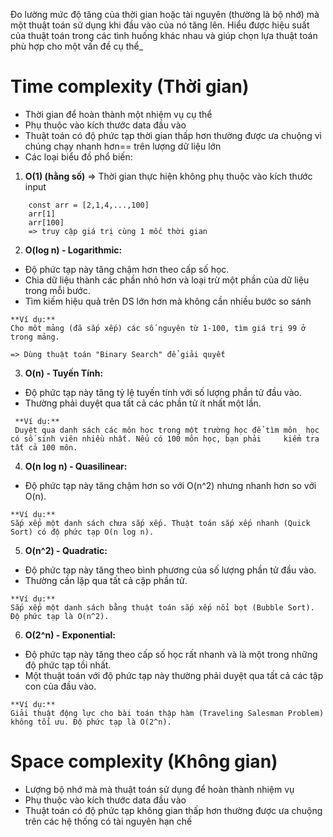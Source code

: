 Đo lường mức độ tăng của thời gian hoặc tài nguyên (thường là bộ nhớ) mà một thuật toán sử dụng khi đầu vào của nó tăng lên. Hiểu được hiệu suất của thuật toán trong các tình huống khác nhau và giúp chọn lựa thuật toán phù hợp cho một vấn đề cụ thể_


# **Time complexity (Thời gian)**

- Thời gian để hoàn thành một nhiệm vụ cụ thể
- Phụ thuộc vào kích thước data đầu vào
- Thuật toán có độ phức tạp thời gian thấp hơn thường được ưa chuộng vì chúng chạy nhanh hơn== trên lượng dữ liệu lớn
- Các loại biểu đồ phổ biến:

1. **O(1) (hằng số)**
     => Thời gian thực hiện không phụ thuộc vào kích thước input

```
	const arr = [2,1,4,...,100]
	arr[1]
	arr[100]
	=> truy cập giá trị cùng 1 mốc thời gian
```

2. **O(log n) - Logarithmic:** 
 -  Độ phức tạp này tăng chậm hơn theo cấp số học. 
 - Chia dữ liệu thành các phần nhỏ hơn và loại trừ một phần của dữ liệu trong mỗi bước.
 - Tìm kiếm hiệu quả trên DS lớn hơn mà không cần nhiều bước so sánh
 
 ```
**Ví dụ:** 
 Cho môt mảng (đã sắp xếp) các số nguyên từ 1-100, tìm giá trị 99 ở trong mảng.

 => Dùng thuật toán "Binary Search" để giải quyết
```

3. **O(n) - Tuyến Tính:** 
 - Độ phức tạp này tăng tỷ lệ tuyến tính với số lượng phần tử đầu vào. 
 - Thường phải duyệt qua tất cả các phần tử ít nhất một lần.
 
```
 **Ví dụ:** 
 Duyệt qua danh sách các môn học trong một trường học để tìm môn  học có số sinh viên nhiều nhất. Nếu có 100 môn học, bạn phải     kiểm tra tất cả 100 môn.
```

4. **O(n log n) - Quasilinear:** 
 - Độ phức tạp này tăng chậm hơn so với O(n^2) nhưng nhanh hơn so với O(n).

```
**Ví dụ:** 
Sắp xếp một danh sách chưa sắp xếp. Thuật toán sắp xếp nhanh (Quick Sort) có độ phức tạp O(n log n).
```
   
5. **O(n^2) - Quadratic:** 
 - Độ phức tạp này tăng theo bình phương của số lượng phần tử đầu vào.
 - Thường cần lặp qua tất cả cặp phần tử.

```
**Ví dụ:** 
Sắp xếp một danh sách bằng thuật toán sắp xếp nổi bọt (Bubble Sort). Độ phức tạp là O(n^2).
```

6. **O(2^n) - Exponential:** 
 - Độ phức tạp này tăng theo cấp số học rất nhanh và là một trong những độ phức tạp tồi nhất. 
 - Một thuật toán với độ phức tạp này thường phải duyệt qua tất cả các tập con của đầu vào.

```
**Ví dụ:**
Giải thuật động lực cho bài toán thập hàm (Traveling Salesman Problem) không tối ưu. Độ phức tạp là O(2^n).
```


# **Space complexity (Không gian)**

- Lượng bộ nhớ mà mà thuật toán sử dụng để hoàn thành nhiệm vụ
- Phụ thuộc vào kích thước data đầu vào
- Thuật toán có độ phức tạp không gian thấp hơn thường được ưa chuộng trên các hệ thống có tài nguyên hạn chế
